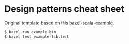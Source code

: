 # Design patterns cheat sheet

Original template based on this [bazel-scala-example](https://github.com/avibryant/bazel-scala-example).

```bash
$ bazel run example-bin
$ bazel test example-lib:test
```
